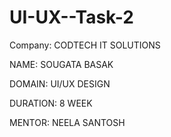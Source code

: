 # UI-UX--Task-2

Company: CODTECH IT SOLUTIONS 

NAME: SOUGATA BASAK

DOMAIN: UI/UX DESIGN 

DURATION: 8 WEEK

MENTOR: NEELA SANTOSH


